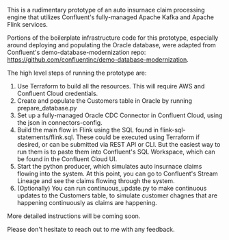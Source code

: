 This is a rudimentary prototype of an auto insurnace claim processing engine that utilizes Confluent's fully-managed Apache Kafka and Apache Flink services.

Portions of the boilerplate infrastructure code for this prototype, especially around deploying and populating the Oracle database, were adapted from Confluent's demo-database-modernization repo: https://github.com/confluentinc/demo-database-modernization.

The high level steps of running the prototype are:
1. Use Terraform to build all the resources.  This will require AWS and Confluent Cloud credentials.
1. Create and populate the Customers table in Oracle by running prepare_database.py
1. Set up a fully-managed Oracle CDC Connector in Confluent Cloud, using the json in connectors-config.
1. Build the main flow in Flink using the SQL found in flink-sql-statements/flink.sql.  These could be executed using Terraform if desired, or can be submitted via REST API or CLI.  But the easiest way to run them is to paste them into Confluent's SQL Workspace, which can be found in the Confluent Cloud UI.
1. Start the python producer, which simulates auto insurnace claims flowing into the system.  At this point, you can go to Confluent's Stream Lineage and see the claims flowing through the system.
1. (Optionally) You can run continuous_update.py to make continuous updates to the Customers table, to simulate customer chagnes that are happening continuously as claims are happening.

More detailed instructions will be coming soon.

Please don't hesitate to reach out to me with any feedback.